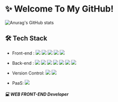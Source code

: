 # ✨ Welcome To My GitHub!
![Anurag's GitHub stats](https://github-readme-stats.vercel.app/api?username=rainleee&show_icons=true)

## 🛠 Tech Stack
* Front-end :
<img src="https://img.shields.io/badge/JavaScript-F7DF1E?style=flat-square&logo=JavaScript&logoColor=white"/></a> 
<img src="https://img.shields.io/badge/React-61DAFB?style=flat-square&logo=React&logoColor=white"/></a>
<img src="https://img.shields.io/badge/HTML5-E34F26?style=flat-square&logo=HTML5&logoColor=white"/></a> 
<img src="https://img.shields.io/badge/CSS3-1572B6?style=flat-square&logo=CSS3&logoColor=white"/></a> 
<img src="https://img.shields.io/badge/jquery-0769AD?style=flat-square&logo&logo=jquery&logoColor=white"></a>

* Back-end :
<img src="https://img.shields.io/badge/Node.js-339933?style=flat-square&logo=Node.js&logoColor=white"/></a>
<img src="https://img.shields.io/badge/JAVA-007396?style=flat-square&logo=java&logoColor=white"> </a> 
<img src="https://img.shields.io/badge/Spring-6DB33F?style=flat-square&logo=Spring&logoColor=white"></a>
<img src="https://img.shields.io/badge/oracle-F80000?style=flat-square&logo=oracle&logoColor=white"></a>
<img src="https://img.shields.io/badge/mysql-4479A1?style=flat-square&logo=mysql&logoColor=white"></a>
<img src="https://img.shields.io/badge/mariaDB-003545?style=flat-square&logo=mariaDB&logoColor=white"></a>
<img src="https://img.shields.io/badge/apache tomcat-F8DC75?style=flat-square&logo=apachetomcat&logoColor=white"></a>

* Version Control: 
<img src="https://img.shields.io/badge/Git-F05032?style=flat-square&logo=Git&logoColor=white"></a>
<img src="https://img.shields.io/badge/GitHub-181717?style=flat-square&logo=GitHub&logoColor=white"></a>

* PaaS: 
<img src="https://img.shields.io/badge/Firebase-FFCA28?style=flat-square&logo=Firebase&logoColor=white"></a>


##### 💻 WEB FRONT-END Developer

